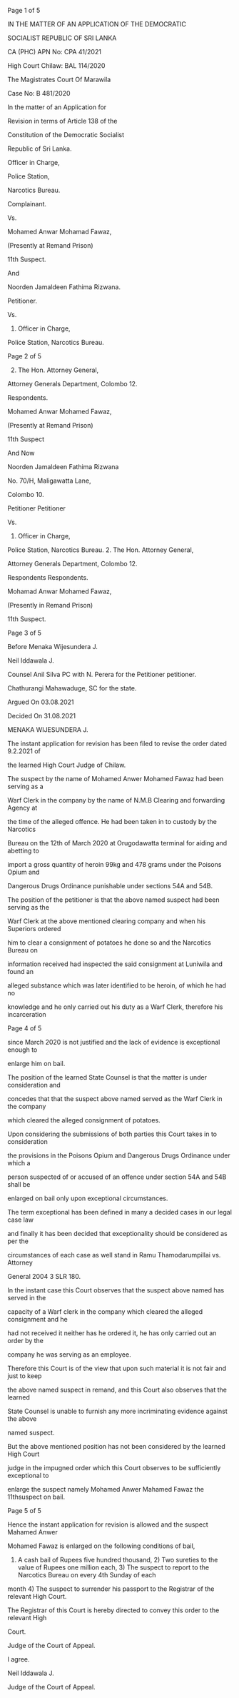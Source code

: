 Page 1 of 5

IN THE MATTER OF AN APPLICATION OF THE DEMOCRATIC

SOCIALIST REPUBLIC OF SRI LANKA

CA (PHC) APN No: CPA 41/2021

High Court Chilaw: BAL 114/2020

The Magistrates Court Of Marawila

Case No: B 481/2020

In the matter of an Application for

Revision in terms of Article 138 of the

Constitution of the Democratic Socialist

Republic of Sri Lanka.

Officer in Charge,

Police Station,

Narcotics Bureau.

Complainant.

Vs.

Mohamed Anwar Mohamad Fawaz,

(Presently at Remand Prison)

11th Suspect.

And

Noorden Jamaldeen Fathima Rizwana.

Petitioner.

Vs.

1. Officer in Charge,

Police Station, Narcotics Bureau.

Page 2 of 5

2. The Hon. Attorney General,

Attorney Generals Department, Colombo 12.

Respondents.

Mohamed Anwar Mohamed Fawaz,

(Presently at Remand Prison)

11th Suspect

And Now

Noorden Jamaldeen Fathima Rizwana

No. 70/H, Maligawatta Lane,

Colombo 10.

Petitioner Petitioner

Vs.

1. Officer in Charge,

Police Station, Narcotics Bureau. 2. The Hon. Attorney General,

Attorney Generals Department, Colombo 12.

Respondents Respondents.

Mohamad Anwar Mohamed Fawaz,

(Presently in Remand Prison)

11th Suspect.

Page 3 of 5

Before Menaka Wijesundera J.

Neil Iddawala J.

Counsel Anil Silva PC with N. Perera for the Petitioner petitioner.

Chathurangi Mahawaduge, SC for the state.

Argued On 03.08.2021

Decided On 31.08.2021

MENAKA WIJESUNDERA J.

The instant application for revision has been filed to revise the order dated 9.2.2021 of

the learned High Court Judge of Chilaw.

The suspect by the name of Mohamed Anwer Mohamed Fawaz had been serving as a

Warf Clerk in the company by the name of N.M.B Clearing and forwarding Agency at

the time of the alleged offence. He had been taken in to custody by the Narcotics

Bureau on the 12th of March 2020 at Orugodawatta terminal for aiding and abetting to

import a gross quantity of heroin 99kg and 478 grams under the Poisons Opium and

Dangerous Drugs Ordinance punishable under sections 54A and 54B.

The position of the petitioner is that the above named suspect had been serving as the

Warf Clerk at the above mentioned clearing company and when his Superiors ordered

him to clear a consignment of potatoes he done so and the Narcotics Bureau on

information received had inspected the said consignment at Luniwila and found an

alleged substance which was later identified to be heroin, of which he had no

knowledge and he only carried out his duty as a Warf Clerk, therefore his incarceration

Page 4 of 5

since March 2020 is not justified and the lack of evidence is exceptional enough to

enlarge him on bail.

The position of the learned State Counsel is that the matter is under consideration and

concedes that that the suspect above named served as the Warf Clerk in the company

which cleared the alleged consignment of potatoes.

Upon considering the submissions of both parties this Court takes in to consideration

the provisions in the Poisons Opium and Dangerous Drugs Ordinance under which a

person suspected of or accused of an offence under section 54A and 54B shall be

enlarged on bail only upon exceptional circumstances.

The term exceptional has been defined in many a decided cases in our legal case law

and finally it has been decided that exceptionality should be considered as per the

circumstances of each case as well stand in Ramu Thamodarumpillai vs. Attorney

General 2004 3 SLR 180.

In the instant case this Court observes that the suspect above named has served in the

capacity of a Warf clerk in the company which cleared the alleged consignment and he

had not received it neither has he ordered it, he has only carried out an order by the

company he was serving as an employee.

Therefore this Court is of the view that upon such material it is not fair and just to keep

the above named suspect in remand, and this Court also observes that the learned

State Counsel is unable to furnish any more incriminating evidence against the above

named suspect.

But the above mentioned position has not been considered by the learned High Court

judge in the impugned order which this Court observes to be sufficiently exceptional to

enlarge the suspect namely Mohamed Anwer Mahamed Fawaz the 11thsuspect on bail.

Page 5 of 5

Hence the instant application for revision is allowed and the suspect Mahamed Anwer

Mohamed Fawaz is enlarged on the following conditions of bail,

1) A cash bail of Rupees five hundred thousand, 2) Two sureties to the value of Rupees one million each, 3) The suspect to report to the Narcotics Bureau on every 4th Sunday of each

month 4) The suspect to surrender his passport to the Registrar of the relevant High Court.

The Registrar of this Court is hereby directed to convey this order to the relevant High

Court.

Judge of the Court of Appeal.

I agree.

Neil Iddawala J.

Judge of the Court of Appeal.